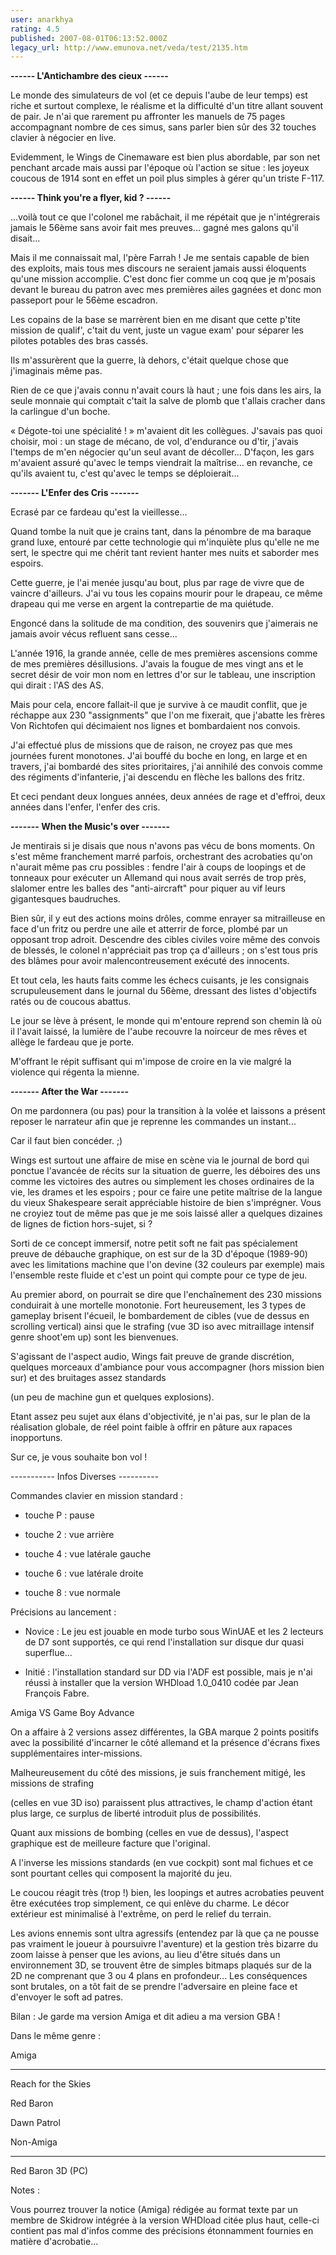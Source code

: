 ```yaml
---
user: anarkhya
rating: 4.5
published: 2007-08-01T06:13:52.000Z
legacy_url: http://www.emunova.net/veda/test/2135.htm
---
```

**------ L'Antichambre des cieux ------**  

  

  

Le monde des simulateurs de vol (et ce depuis l'aube de leur temps) est riche et surtout complexe, le réalisme et la difficulté d'un titre allant souvent de pair. Je n'ai que rarement pu affronter les manuels de 75 pages accompagnant nombre de ces simus, sans parler bien sûr des 32 touches clavier à négocier en live.  

Evidemment, le Wings de Cinemaware est bien plus abordable, par son net penchant arcade mais aussi par l'époque où l'action se situe : les joyeux coucous de 1914 sont en effet un poil plus simples à gérer qu'un triste F-117\.  

  

  

**------ Think you're a flyer, kid ? ------**  

  

  

...voilà tout ce que l'colonel me rabâchait, il me répétait que je n'intégrerais jamais le 56ème sans avoir fait mes preuves... gagné mes galons qu'il disait...  

  

Mais il me connaissait mal, l'père Farrah ! Je me sentais capable de bien des exploits, mais tous mes discours ne seraient jamais aussi éloquents qu'une mission accomplie. C'est donc fier comme un coq que je m'posais devant le bureau du patron avec mes premières ailes gagnées et donc mon passeport pour le 56ème escadron.  

  

Les copains de la base se marrèrent bien en me disant que cette p'tite mission de qualif', c'tait du vent, juste un vague exam' pour séparer les pilotes potables des bras cassés.  

Ils m'assurèrent que la guerre, là dehors, c'était quelque chose que j'imaginais même pas.  

Rien de ce que j'avais connu n'avait cours là haut ; une fois dans les airs, la seule monnaie qui comptait c'tait la salve de plomb que t'allais cracher dans la carlingue d'un boche.  

  

« Dégote-toi une spécialité ! » m'avaient dit les collègues. J'savais pas quoi choisir, moi : un stage de mécano, de vol, d'endurance ou d'tir, j'avais l'temps de m'en négocier qu'un seul avant de décoller... D'façon, les gars m'avaient assuré qu'avec le temps viendrait la maîtrise... en revanche, ce qu'ils avaient tu, c'est qu'avec le temps se déploierait...  

  

  

**------- L'Enfer des Cris -------**  

  

  

Ecrasé par ce fardeau qu'est la vieillesse...  

Quand tombe la nuit que je crains tant, dans la pénombre de ma baraque grand luxe, entouré par cette technologie qui m'inquiète plus qu'elle ne me sert, le spectre qui me chérit tant revient hanter mes nuits et saborder mes espoirs.  

Cette guerre, je l'ai menée jusqu'au bout, plus par rage de vivre que de vaincre d'ailleurs. J'ai vu tous les copains mourir pour le drapeau, ce même drapeau qui me verse en argent la contrepartie de ma quiétude.  

Engoncé dans la solitude de ma condition, des souvenirs que j'aimerais ne jamais avoir vécus refluent sans cesse...  

  

L'année 1916, la grande année, celle de mes premières ascensions comme de mes premières désillusions. J'avais la fougue de mes vingt ans et le secret désir de voir mon nom en lettres d'or sur le tableau, une inscription qui dirait : l'AS des AS.  

Mais pour cela, encore fallait-il que je survive à ce maudit conflit, que je réchappe aux 230 "assignments" que l'on me fixerait, que j'abatte les frères Von Richtofen qui décimaient nos lignes et bombardaient nos convois.  

  

J'ai effectué plus de missions que de raison, ne croyez pas que mes journées furent monotones. J'ai bouffé du boche en long, en large et en travers, j'ai bombardé des sites prioritaires, j'ai annihilé des convois comme des régiments d'infanterie, j'ai descendu en flèche les ballons des fritz.  

  

Et ceci pendant deux longues années, deux années de rage et d'effroi, deux années dans l'enfer, l'enfer des cris.  

  

  

**------- When the Music's over -------**  

  

  

Je mentirais si je disais que nous n'avons pas vécu de bons moments. On s'est même franchement marré parfois, orchestrant des acrobaties qu'on n'aurait même pas cru possibles : fendre l'air à coups de loopings et de tonneaux pour exécuter un Allemand qui nous avait serrés de trop près, slalomer entre les balles des "anti-aircraft" pour piquer au vif leurs gigantesques baudruches.  

  

Bien sûr, il y eut des actions moins drôles, comme enrayer sa mitrailleuse en face d'un fritz ou perdre une aile et atterrir de force, plombé par un opposant trop adroit. Descendre des cibles civiles voire même des convois de blessés, le colonel n'appréciait pas trop ça d'ailleurs ; on s'est tous pris des blâmes pour avoir malencontreusement exécuté des innocents.  

  

Et tout cela, les hauts faits comme les échecs cuisants, je les consignais scrupuleusement dans le journal du 56ème, dressant des listes d'objectifs ratés ou de coucous abattus.  

  

Le jour se lève à présent, le monde qui m'entoure reprend son chemin là où il l'avait laissé, la lumière de l'aube recouvre la noirceur de mes rêves et allège le fardeau que je porte.  

M'offrant le répit suffisant qui m'impose de croire en la vie malgré la violence qui régenta la mienne.  

  

  

**------- After the War -------**  

  

  

On me pardonnera (ou pas) pour la transition à la volée et laissons a présent reposer le narrateur afin que je reprenne les commandes un instant...  

Car il faut bien concéder. ;)  

  

Wings est surtout une affaire de mise en scène via le journal de bord qui ponctue l'avancée de récits sur la situation de guerre, les déboires des uns comme les victoires des autres ou simplement les choses ordinaires de la vie, les drames et les espoirs ; pour ce faire une petite maîtrise de la langue du vieux Shakespeare serait appréciable histoire de bien s'imprégner. Vous ne croyiez tout de même pas que je me sois laissé aller a quelques dizaines de lignes de fiction hors-sujet, si ?  

  

Sorti de ce concept immersif, notre petit soft ne fait pas spécialement preuve de débauche graphique, on est sur de la 3D d'époque (1989-90) avec les limitations machine que l'on devine (32 couleurs par exemple) mais l'ensemble reste fluide et c'est un point qui compte pour ce type de jeu.  

  

Au premier abord, on pourrait se dire que l'enchaînement des 230 missions conduirait à une mortelle monotonie. Fort heureusement, les 3 types de gameplay brisent l'écueil, le bombardement de cibles (vue de dessus en scrolling vertical) ainsi que le strafing (vue 3D iso avec mitraillage intensif genre shoot'em up) sont les bienvenues.  

  

S'agissant de l'aspect audio, Wings fait preuve de grande discrétion, quelques morceaux d'ambiance pour vous accompagner (hors mission bien sur) et des bruitages assez standards  

(un peu de machine gun et quelques explosions).  

  

Etant assez peu sujet aux élans d'objectivité, je n'ai pas, sur le plan de la réalisation globale, de réel point faible à offrir en pâture aux rapaces inopportuns.  

Sur ce, je vous souhaite bon vol !  

  

  

----------- Infos Diverses ----------  

  

  

Commandes clavier en mission standard :  

  

- touche P : pause  

- touche 2 : vue arrière  

- touche 4 : vue latérale gauche  

- touche 6 : vue latérale droite  

- touche 8 : vue normale  

  

  

Précisions au lancement :  

  

- Novice : Le jeu est jouable en mode turbo sous WinUAE et les 2 lecteurs de D7 sont supportés, ce qui rend l'installation sur disque dur quasi superflue...  

- Initié : l'installation standard sur DD via l'ADF est possible, mais je n'ai réussi à installer que la version WHDload 1.0\_0410 codée par Jean François Fabre.  

  

Amiga VS Game Boy Advance  

  

On a affaire à 2 versions assez différentes, la GBA marque 2 points positifs avec la possibilité d'incarner le côté allemand et la présence d'écrans fixes supplémentaires inter-missions.  

Malheureusement du côté des missions, je suis franchement mitigé, les missions de strafing  

(celles en vue 3D iso) paraissent plus attractives, le champ d'action étant plus large, ce surplus de liberté introduit plus de possibilités.  

Quant aux missions de bombing (celles en vue de dessus), l'aspect graphique est de meilleure facture que l'original.  

A l'inverse les missions standards (en vue cockpit) sont mal fichues et ce sont pourtant celles qui composent la majorité du jeu.  

Le coucou réagit très (trop !) bien, les loopings et autres acrobaties peuvent être exécutées trop simplement, ce qui enlève du charme. Le décor extérieur est minimalisé à l'extrême, on perd le relief du terrain.  

Les avions ennemis sont ultra agressifs (entendez par là que ça ne pousse pas vraiment le joueur à poursuivre l'aventure) et la gestion très bizarre du zoom laisse à penser que les avions, au lieu d'être situés dans un environnement 3D, se trouvent être de simples bitmaps plaqués sur de la 2D ne comprenant que 3 ou 4 plans en profondeur... Les conséquences sont brutales, on a tôt fait de se prendre l'adversaire en pleine face et d'envoyer le soft ad patres.  

Bilan : Je garde ma version Amiga et dit adieu a ma version GBA !  

  

Dans le même genre :  

  

Amiga  

----------------------------------  

Reach for the Skies  

Red Baron  

Dawn Patrol  

  

  

Non-Amiga  

-----------------------------------  

Red Baron 3D (PC)  

  

  

  

Notes :  

  

Vous pourrez trouver la notice (Amiga) rédigée au format texte par un membre de Skidrow intégrée à la version WHDload citée plus haut, celle-ci contient pas mal d'infos comme des précisions étonnamment fournies en matière d'acrobatie...